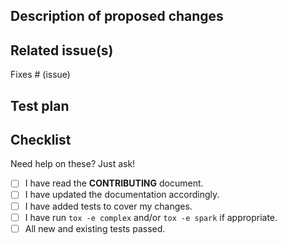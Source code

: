 ## Description of proposed changes

## Related issue(s)

Fixes # (issue)

## Test plan

## Checklist

Need help on these? Just ask!

* [ ] I have read the **CONTRIBUTING** document.
* [ ] I have updated the documentation accordingly.
* [ ] I have added tests to cover my changes.
* [ ] I have run `tox -e complex` and/or `tox -e spark` if appropriate.
* [ ] All new and existing tests passed.
